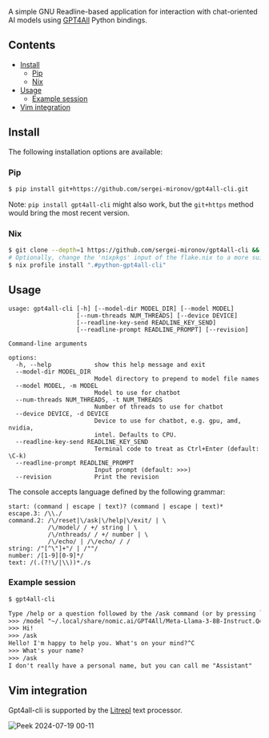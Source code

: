 A simple GNU Readline-based application for interaction with chat-oriented AI models using
[GPT4All](https://www.nomic.ai/gpt4all) Python bindings.

Contents
--------

<!-- vim-markdown-toc GFM -->

* [Install](#install)
    * [Pip](#pip)
    * [Nix](#nix)
* [Usage](#usage)
    * [Example session](#example-session)
* [Vim integration](#vim-integration)

<!-- vim-markdown-toc -->

Install
-------

The following installation options are available:

### Pip

```sh
$ pip install git+https://github.com/sergei-mironov/gpt4all-cli.git
```

Note: `pip install gpt4all-cli` might also work, but the `git+https` method would bring the most
recent version.

### Nix

```sh
$ git clone --depth=1 https://github.com/sergei-mironov/gpt4all-cli && cd gpt4all-cli
# Optionally, change the 'nixpkgs' input of the flake.nix to a more suitable
$ nix profile install ".#python-gpt4all-cli"
```

Usage
-----

<!--
``` python
!gpt4all-cli --help
```
-->
``` result
usage: gpt4all-cli [-h] [--model-dir MODEL_DIR] [--model MODEL]
                   [--num-threads NUM_THREADS] [--device DEVICE]
                   [--readline-key-send READLINE_KEY_SEND]
                   [--readline-prompt READLINE_PROMPT] [--revision]

Command-line arguments

options:
  -h, --help            show this help message and exit
  --model-dir MODEL_DIR
                        Model directory to prepend to model file names
  --model MODEL, -m MODEL
                        Model to use for chatbot
  --num-threads NUM_THREADS, -t NUM_THREADS
                        Number of threads to use for chatbot
  --device DEVICE, -d DEVICE
                        Device to use for chatbot, e.g. gpu, amd, nvidia,
                        intel. Defaults to CPU.
  --readline-key-send READLINE_KEY_SEND
                        Terminal code to treat as Ctrl+Enter (default: \C-k)
  --readline-prompt READLINE_PROMPT
                        Input prompt (default: >>>)
  --revision            Print the revision
```

The console accepts language defined by the following grammar:

<!--
``` python
from gpt4all_cli import GRAMMAR
from textwrap import dedent
print(dedent(GRAMMAR).strip())
```
-->

``` result
start: (command | escape | text)? (command | escape | text)*
escape.3: /\\./
command.2: /\/reset|\/ask|\/help|\/exit/ | \
           /\/model/ / +/ string | \
           /\/nthreads/ / +/ number | \
           /\/echo/ | /\/echo/ / /
string: /"[^\"]+"/ | /""/
number: /[1-9][0-9]*/
text: /(.(?!\/|\\))*./s
```

### Example session

``` sh
$ gpt4all-cli
```
``` txt
Type /help or a question followed by the /ask command (or by pressing `C-k` key).
>>> /model "~/.local/share/nomic.ai/GPT4All/Meta-Llama-3-8B-Instruct.Q4_0.gguf"
>>> Hi!
>>> /ask
Hello! I'm happy to help you. What's on your mind?^C
>>> What's your name?
>>> /ask
I don't really have a personal name, but you can call me "Assistant"
```

Vim integration
---------------

Gpt4all-cli is supported by the [Litrepl](https://github.com/sergei-mironov/litrepl) text processor.

![Peek 2024-07-19 00-11](https://github.com/user-attachments/assets/7e5e59ea-bb96-4ebe-988f-726e83929dab)
